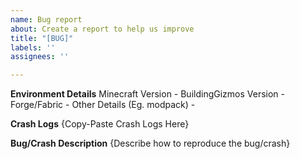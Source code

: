 ```yaml
---
name: Bug report
about: Create a report to help us improve
title: "[BUG]"
labels: ''
assignees: ''

---
```


**Environment Details**
Minecraft Version - 
BuildingGizmos Version - 
Forge/Fabric - 
Other Details (Eg. modpack) -

**Crash Logs**
{Copy-Paste Crash Logs Here}

**Bug/Crash Description**
{Describe how to reproduce the bug/crash}
